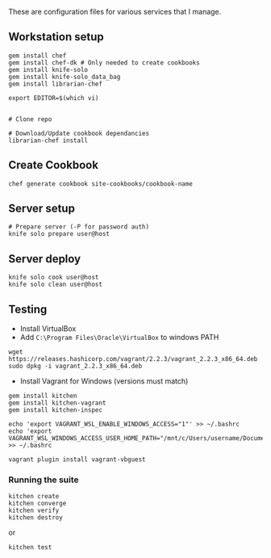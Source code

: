 These are configuration files for various services that I manage.

## Workstation setup

```
gem install chef
gem install chef-dk # Only needed to create cookbooks
gem install knife-solo
gem install knife-solo_data_bag
gem install librarian-chef

export EDITOR=$(which vi)


# Clone repo

# Download/Update cookbook dependancies
librarian-chef install
```
## Create Cookbook

```
chef generate cookbook site-cookbooks/cookbook-name
```

## Server setup

```
# Prepare server (-P for password auth)
knife solo prepare user@host
```

## Server deploy

```
knife solo cook user@host
knife solo clean user@host
```

## Testing

- Install VirtualBox 
- Add `C:\Program Files\Oracle\VirtualBox` to windows PATH

```
wget https://releases.hashicorp.com/vagrant/2.2.3/vagrant_2.2.3_x86_64.deb
sudo dpkg -i vagrant_2.2.3_x86_64.deb
```

- Install Vagrant for Windows (versions must match)

```
gem install kitchen 
gem install kitchen-vagrant
gem install kitchen-inspec

echo 'export VAGRANT_WSL_ENABLE_WINDOWS_ACCESS="1"' >> ~/.bashrc
echo 'export VAGRANT_WSL_WINDOWS_ACCESS_USER_HOME_PATH="/mnt/c/Users/username/Documents/"' >> ~/.bashrc

vagrant plugin install vagrant-vbguest
```

### Running the suite

```
kitchen create
kitchen converge
kitchen verify
kitchen destroy
```
or
```
kitchen test
```
